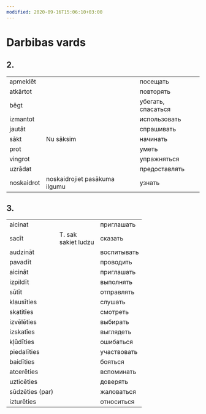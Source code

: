 ```yaml
---
modified: 2020-09-16T15:06:10+03:00
---
```


# Darbibas vards

## 2.

| | | |
|-|-|-|
apmeklēt||посещать
atkārtot||повторять
bēgt||убегать, спасаться
izmantot||использовать
jautāt||спрашивать
sākt|Nu sāksim|начинать
prot||уметь
vingrot||упражняться
uzrādat||предоставлять
noskaidrot|noskaidrojiet pasākuma ilgumu|узнать

## 3.

| | | |
|-|-|-|
aicinat||приглашать
sacīt|T. sak<br>sakiet ludzu|сказать
audzināt||воспитывать
pavadīt||проводить
aicināt||приглашать
izpildīt||выполнять
sūtīt||отправлять
klausīties||слушать
skatitīes||смотреть
izvēlēties||выбирать
izskatīes||выглядеть
kļūdīties||ошибаться
piedalīties||участвовать
baidīties||бояться
atcerēties||вспоминать
uzticēties||доверять
sūdzēties (par)||жаловаться
izturēties||относиться

